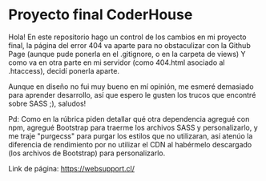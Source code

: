 # Proyecto final CoderHouse
Hola! En este repositorio hago un control de los cambios en mi proyecto final, la página del error 404 va aparte 
para no obstaculizar con la Github Page (aunque pude ponerla en el .gitignore, o en la carpeta de views)
Y como va en otra parte en mi servidor (como 404.html asociado al .htaccess), decidí ponerla aparte.

Aunque en diseño no fui muy bueno en mí opinión, me esmeré demasiado
para aprender desarrollo, así que espero le gusten los trucos que 
encontré sobre SASS ;), saludos!

Pd: Como en la rúbrica piden detallar qué otra dependencia agregué
con npm, agregué Bootstrap para traerme los archivos SASS y personalizarlo,
y me traje "purgecss" para purgar los estilos que no utilizaran, así
atenúo la diferencia de rendimiento por no utilizar el CDN al habérmelo
descargado (los archivos de Bootstrap) para personalizarlo.

Link de página: https://websupport.cl/
